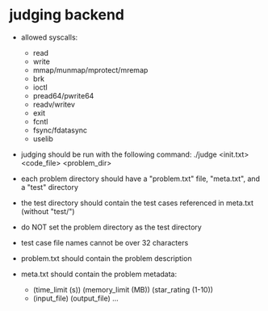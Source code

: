 # judging backend

- allowed syscalls:
	- read
	- write
	- mmap/munmap/mprotect/mremap
	- brk
	- ioctl
	- pread64/pwrite64
	- readv/writev
	- exit
	- fcntl
	- fsync/fdatasync
	- uselib

- judging should be run with the following command:
./judge <init.txt> <language> <code_file> <problem_dir>
- each problem directory should have a "problem.txt" file, "meta.txt", and a "test" directory
- the test directory should contain the test cases referenced in meta.txt (without "test/")
- do NOT set the problem directory as the test directory
- test case file names cannot be over 32 characters
- problem.txt should contain the problem description
- meta.txt should contain the problem metadata:
	- (time_limit (s)) (memory_limit (MB)) (star_rating (1-10))
	- (input_file) (output_file)
	...